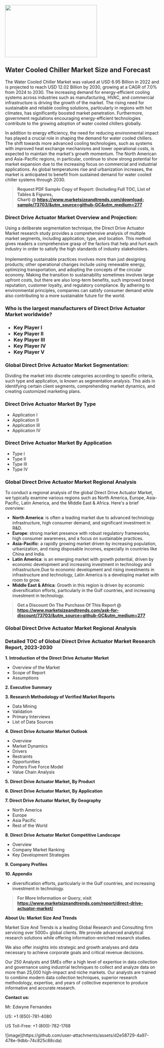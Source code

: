 <p><img class="alignnone size-medium wp-image-20088" src="https://ffe5etoiles.com/wp-content/uploads/2024/12/MST1-300x171.png" alt="" width="300" height="171" /></p><h2>Water Cooled Chiller Market Size and Forecast</h2><p>The Water Cooled Chiller Market was valued at USD 6.95 Billion in 2022 and is projected to reach USD 12.02 Billion by 2030, growing at a CAGR of 7.0% from 2024 to 2030. The increasing demand for energy-efficient cooling systems across industries such as manufacturing, HVAC, and commercial infrastructure is driving the growth of the market. The rising need for sustainable and reliable cooling solutions, particularly in regions with hot climates, has significantly boosted market penetration. Furthermore, government regulations encouraging energy-efficient technologies contribute to the growing adoption of water cooled chillers globally.</p><p>In addition to energy efficiency, the need for reducing environmental impact has played a crucial role in shaping the demand for water cooled chillers. The shift towards more advanced cooling technologies, such as systems with improved heat exchange mechanisms and lower operational costs, is expected to maintain the market's growth momentum. The North American and Asia-Pacific regions, in particular, continue to show strong potential for market expansion due to the increasing focus on commercial and industrial applications. As global temperatures rise and urbanization increases, the market is anticipated to benefit from sustained demand for water cooled chiller systems through 2030.</p></p><blockquote id="" class=""><strong>Request PDF Sample Copy of Report: (Including Full TOC, List of Tables &amp; Figures, Chart)&nbsp;@&nbsp;<strong><a href="https://www.marketsizeandtrends.com/download-sample/73703/&utm_source=github-GC&utm_medium=277" target="_blank">https://www.marketsizeandtrends.com/download-sample/73703/&utm_source=github-GC&utm_medium=277</a></strong></strong></blockquote><h3 id="" class="">Direct Drive Actuator Market&nbsp;Overview and Projection:</h3><p id="" class="">Using a deliberate segmentation technique, the Direct Drive Actuator Market research study provides a comprehensive analysis of multiple market segments, including application, type, and location. This method gives readers a comprehensive grasp of the factors that help and hurt each industry in order to satisfy the high standards of industry stakeholders. <br /> <br />Implementing sustainable practices involves more than just designing products; other operational changes include using renewable energy, optimizing transportation, and adopting the concepts of the circular economy. Making the transition to sustainability sometimes involves large upfront costs, but there are also long-term benefits, such improved brand reputation, customer loyalty, and regulatory compliance. By adhering to environmental principles, companies can satisfy consumer demand while also contributing to a more sustainable future for the world.</p><h3 id="" class="">Who is the largest manufacturers of&nbsp;Direct Drive Actuator Market worldwide?</h3><h3 class=""><p><ul><li>Key Player I </li><li> Key Player II </li><li> Key Player III </li><li> Key Player IV </li><li> Key Player V</li></ul></p></h3><h3 id="" class="">Global&nbsp;Direct Drive Actuator Market Segmentation:</h3><p id="" class="">Dividing the market into discrete categories according to specific criteria, such type and application, is known as segmentation analysis. This aids in identifying certain client segments, comprehending market dynamics, and creating customized marketing plans.</p><h3 id="" class="">Direct Drive Actuator Market&nbsp;By Type</h3><p><p><ul><li>Application I</li><li> Application II</li><li> Application III</li><li> Application IV</p></li></ul></p></p><h3 id="" class="">Direct Drive Actuator Market&nbsp;By Application</h3><p class=""><p><ul><li>Type I</li><li> Type II</li><li> Type III</li><li> Type IV</li></ul></p></p><h3 id="" class="">Global Direct Drive Actuator Market Regional Analysis</h3><p id="" class="">To conduct a regional analysis of the global Direct Drive Actuator Market, we typically examine various regions such as North America, Europe, Asia-Pacific, Latin America, and the Middle East &amp; Africa. Here's a brief overview:</p><ul><li><strong>North America</strong>: is often a leading market due to advanced technology infrastructure, high consumer demand, and significant investment in R&amp;D.</li><li><strong>Europe</strong>: strong market presence with robust regulatory frameworks, high consumer awareness, and a focus on sustainable practices.</li><li><strong>Asia-Pacific</strong>: a rapidly growing market driven by increasing population, urbanization, and rising disposable incomes, especially in countries like China and India.</li><li><strong>Latin America</strong>: is an emerging market with growth potential, driven by economic development and increasing investment in technology and infrastructure.Due to economic development and rising investments in infrastructure and technology, Latin America is a developing market with room to grow.</li><li><strong>Middle East &amp; Africa</strong>: Growth in this region is driven by economic diversification efforts, particularly in the Gulf countries, and increasing investment in technology.</li></ul><blockquote id="" class=""><strong>Get a Discount On The Purchase Of This Report @ <strong><a href="https://www.marketsizeandtrends.com/ask-for-discount/73703/&utm_source=github-GC&utm_medium=277" target="_blank">https://www.marketsizeandtrends.com/ask-for-discount/73703/&utm_source=github-GC&utm_medium=277</a></strong></strong></blockquote><h3 id="" class="">Global Direct Drive Actuator Market Regional Analysis</h3><h3 id="" class="">Detailed TOC of Global Direct Drive Actuator Market Research Report, 2023-2030</h3><p id="" class=""><strong>1. Introduction of the Direct Drive Actuator Market</strong></p><ul><li>Overview of the Market</li><li>Scope of Report</li><li>Assumptions</li></ul><p id="" class=""><strong>2. Executive Summary</strong></p><p id="" class=""><strong>3. Research Methodology of Verified Market Reports</strong></p><ul><li>Data Mining</li><li>Validation</li><li>Primary Interviews</li><li>List of Data Sources</li></ul><p id="" class=""><strong>4. Direct Drive Actuator Market Outlook</strong></p><ul><li>Overview</li><li>Market Dynamics</li><li>Drivers</li><li>Restraints</li><li>Opportunities</li><li>Porters Five Force Model</li><li>Value Chain Analysis</li></ul><p id="" class=""><strong>5. Direct Drive Actuator Market, By Product</strong></p><p id="" class=""><strong>6. Direct Drive Actuator Market, By Application</strong></p><p id="" class=""><strong>7. Direct Drive Actuator Market, By Geography</strong></p><ul><li>North America</li><li>Europe</li><li>Asia Pacific</li><li>Rest of the World</li></ul><p id="" class=""><strong>8. Direct Drive Actuator Market Competitive Landscape</strong></p><ul><li>Overview</li><li>Company Market Ranking</li><li>Key Development Strategies</li></ul><p id="" class=""><strong>9. Company Profiles</strong></p><p id="" class=""><strong>10. Appendix</strong></p><ul><li>diversification efforts, particularly in the Gulf countries, and increasing investment in technology.</li></ul><blockquote id="" class=""><strong>For More Information or Query, visit <strong><strong><a href="https://www.marketsizeandtrends.com/report/direct-drive-actuator-market/" target="_blank">https://www.marketsizeandtrends.com/report/direct-drive-actuator-market/</a></strong></strong></strong></blockquote><p id="" class=""><strong>About Us: Market Size And Trends</strong></p><p id="" class="">Market Size And Trends is a leading Global Research and Consulting firm servicing over 5000+ global clients. We provide advanced analytical research solutions while offering information-enriched research studies.</p><p id="" class="">We also offer insights into strategic and growth analyses and data necessary to achieve corporate goals and critical revenue decisions.</p><p id="" class="">Our 250 Analysts and SMEs offer a high level of expertise in data collection and governance using industrial techniques to collect and analyze data on more than 25,000 high-impact and niche markets. Our analysts are trained to combine modern data collection techniques, superior research methodology, expertise, and years of collective experience to produce informative and accurate research.</p><p id="" class=""><strong>Contact us:</strong></p><p id="" class="">Mr. Edwyne Fernandes</p><p id="" class="">US: +1 (650)-781-4080</p><p id="" class="">US Toll-Free: +1 (800)-782-1768</p>
![image](https://github.com/user-attachments/assets/d2e58729-4a97-478e-9dbb-74c825c88cda)
